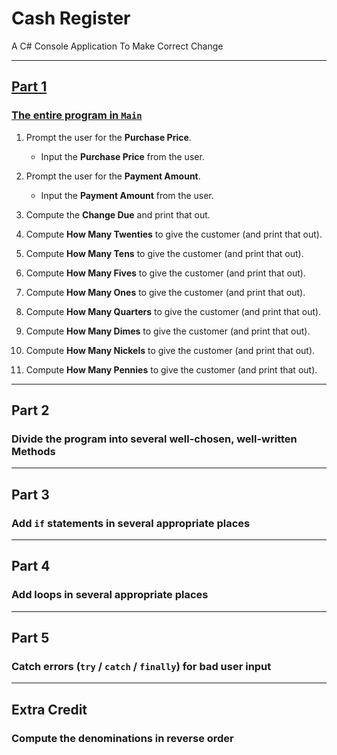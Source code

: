 # Cash Register
A C# Console Application To Make Correct Change

---

[Part 1](Code/Part%201.md)
---

### [The entire program in `Main`](Code/Part%201.md)

1. Prompt the user for the **Purchase Price**.
    - Input the **Purchase Price** from the user.

1. Prompt the user for the **Payment Amount**.
    - Input the **Payment Amount** from the user.

1. Compute the **Change Due** and print that out.
1. Compute **How Many Twenties** to give the customer (and print that out).
1. Compute **How Many Tens** to give the customer (and print that out).
1. Compute **How Many Fives** to give the customer (and print that out).
1. Compute **How Many Ones** to give the customer (and print that out).
1. Compute **How Many Quarters** to give the customer (and print that out).
1. Compute **How Many Dimes** to give the customer (and print that out).
1. Compute **How Many Nickels** to give the customer (and print that out).
1. Compute **How Many Pennies** to give the customer (and print that out).

---

Part 2
---

### Divide the program into several well-chosen, well-written **Methods**

---

Part 3
---

### Add `if` statements in several appropriate places

---

Part 4
---

### Add loops in several appropriate places

---

Part 5
---

### Catch errors (`try` / `catch` / `finally`) for bad user input

---

Extra Credit
---

### Compute the denominations in reverse order
